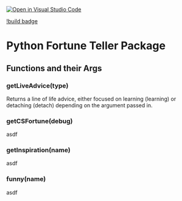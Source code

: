 [![Open in Visual Studio Code](https://classroom.github.com/assets/open-in-vscode-c66648af7eb3fe8bc4f294546bfd86ef473780cde1dea487d3c4ff354943c9ae.svg)](https://classroom.github.com/online_ide?assignment_repo_id=9088627&assignment_repo_type=AssignmentRepo)

[!build badge](https://github.com/software-students-fall2022/python-package-exercise-project-3-team-16/actions/workflows/build.yaml/badge.svg)

# Python Fortune Teller Package

## Functions and their Args
### getLiveAdvice(type)
Returns a line of life advice, either focused on learning (learning) or detaching (detach) depending on the argument passed in.
### getCSFortune(debug)
asdf
### getInspiration(name)
asdf
### funny(name)
asdf
